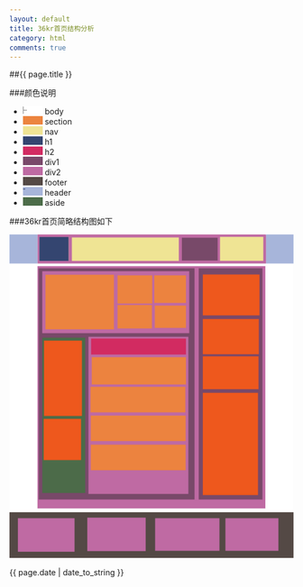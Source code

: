 ```yaml
---
layout: default
title: 36kr首页结构分析
category: html
comments: true
---
```


##{{ page.title }}

###颜色说明

* ![body](/images/body-color.png)            body 
* ![section](/images/section-color.png)      section 
* ![nav](/images/nav-color.png)				 nav 
* ![h1](/images/h1-color.png)                h1 
* ![h2](/images/h2-color.png)                h2 
* ![div](/images/div-color-1.png)            div1 
* ![div](/images/div-color-2.png)            div2 
* ![footer](/images/footer-color.png)        footer 
* ![header](/images/header-color.png)        header 
* ![aside](/images/aside-color.png)          aside 

###36kr首页简略结构图如下

![36kr](/images/36kr.png)


{{ page.date | date_to_string }}
